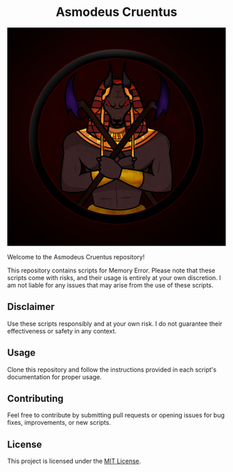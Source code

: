 <center><h1>Asmodeus Cruentus</h1></center>

![Screenshot](https://github.com/AsmodeusCruentus/MemoryErrorScripts/blob/main/logodone.jpg)

Welcome to the Asmodeus Cruentus repository!

This repository contains scripts for Memory Error. Please note that these scripts come with risks, and their usage is entirely at your own discretion. I am not liable for any issues that may arise from the use of these scripts.

## Disclaimer
Use these scripts responsibly and at your own risk. I do not guarantee their effectiveness or safety in any context.

## Usage
Clone this repository and follow the instructions provided in each script's documentation for proper usage.

## Contributing
Feel free to contribute by submitting pull requests or opening issues for bug fixes, improvements, or new scripts.

## License
This project is licensed under the [MIT License](LICENSE).
